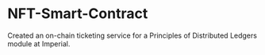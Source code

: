 # NFT-Smart-Contract
Created an on-chain ticketing service for a Principles of Distributed Ledgers module at Imperial.
